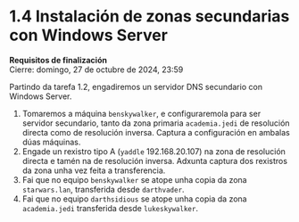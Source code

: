 # 1.4 Instalación de zonas secundarias con Windows Server

**Requisitos de finalización**  
Cierre: domingo, 27 de octubre de 2024, 23:59

Partindo da tarefa 1.2, engadiremos un servidor DNS secundario con Windows Server.

1. Tomaremos a máquina `benskywalker`, e configuraremola para ser servidor secundario, tanto da zona primaria `academia.jedi` de resolución directa como de resolución inversa. Captura a configuración en ambalas dúas máquinas.
2. Engade un rexistro tipo A (`yaddle` 192.168.20.107) na zona de resolución directa e tamén na de resolución inversa. Adxunta captura dos rexistros da zona unha vez feita a transferencia.
3. Fai que no equipo `benskywalker` se atope unha copia da zona `starwars.lan`, transferida desde `darthvader`.
4. Fai que no equipo `darthsidious` se atope unha copia da zona `academia.jedi` transferida desde `lukeskywalker`.

